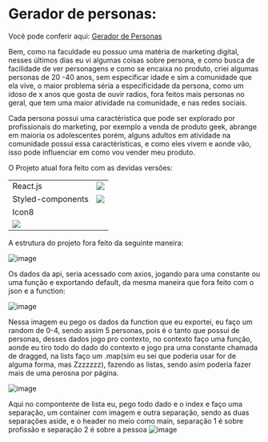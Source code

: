 # Gerador de personas:

Você pode conferir aqui: <a href="https://generator2-faq1nvb51-eliasgabriel1.vercel.app/">Gerador de Personas</a>

Bem, como na faculdade eu possuo uma matéria de marketing digital, nesses últimos dias eu vi algumas coisas sobre persona, e como busca de facilidade de ver personagens e como se encaixa no produto, criei algumas personas de 20 -40 anos, sem especificar idade e sim a comunidade que ela vive, o maior problema séria a especificidade da persona, como um idoso de x anos que gosta de ouvir radios, fora feitos mais personas no geral, que tem uma maior atividade na comunidade, e nas redes sociais.

Cada persona possui uma caractéristica que pode ser explorado por profissionais do marketing, por exemplo a venda de produto geek, abrange em maioria os adolescentes porém, alguns adultos em atividade na comunidade possui essa caractéristicas, e como eles vivem e aonde vão, isso pode influenciar em como vou vender meu produto.

<div>
  <p> O Projeto atual fora feito com as devidas versões:</p>
  </div>
  
  <table>
<tr>
  <tr>
    <td>React.js</td>
    <td><a href="https://www.npmjs.com/package/react"><img src="https://shields.io/badge/version-v17.0.2-lightblue" /></a></td>
  </tr>
  <tr>
    <td>Styled-components</td>
    <td><a href="https://www.npmjs.com/package/styled-components"> <img src="https://shields.io/badge/version-v5.3.3-green" /></a></td>
  </tr>
    <tr>
    <td>Icon8</td>
    <td><a href="https://icons8.com.br/"></a></td>
  </tr>
  <tr>
    <td><a href="https://github.com/EliasGabriel1"><img src="https://img.icons8.com/clouds/100/000000/github.png" /></a></td>
  </tr>
</table>

A estrutura do projeto fora feito da seguinte maneira:

![image](https://user-images.githubusercontent.com/50595684/139959361-428e7e93-15c0-4465-b071-985b9b82571f.png)

Os dados da api, seria acessado com axios, jogando para uma constante ou uma função e exportando default, da mesma maneira que fora feito com o json e a function:

![image](https://user-images.githubusercontent.com/50595684/139960390-1da89cc0-c038-4df1-9fc4-cdeeaf84828a.png)

Nessa imagem eu pego os dados da function que eu exportei, eu faço um random de 0-4, sendo assim 5 personas, pois é o tanto que possui de personas, desses dados jogo pro contexto, no contexto faço uma função, aonde eu tiro todo do dado do contexto e jogo pra uma constante chamada de dragged, na lists faço um .map(sim eu sei que poderia usar for de alguma forma, mas Zzzzzzz), fazendo as listas, sendo asim poderia fazer mais de uma perosna por página.

![image](https://user-images.githubusercontent.com/50595684/139960787-2317a226-cab0-44a0-969f-81e5a761c2a3.png)
 
 Aqui no compontente de lista eu, pego todo dado  e o index e faço uma separação, um container com imagem e outra separação, sendo as duas separações aside, e o header no meio como main, separação 1 é sobre profissão e separação 2 é sobre a pessoa
![image](https://user-images.githubusercontent.com/50595684/139960832-95585311-c206-4973-8b53-45ebe413b98e.png)

